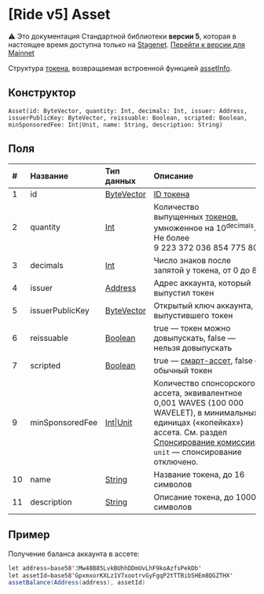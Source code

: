 # [Ride v5] Asset

:warning: Это документация Стандартной библиотеки **версии 5**, которая в настоящее время доступна только на [Stagenet](/ru/blockchain/blockchain-network/). [Перейти к версии для Mainnet](/ru/ride/structures/common-structures/asset)

Структура [токена](/ru/blockchain/token/), возвращаемая встроенной функцией [assetInfo](/ru/ride/v5/functions/built-in-functions/blockchain-functions#assetinfo).

## Конструктор

``` ride
Asset(id: ByteVector, quantity: Int, decimals: Int, issuer: Address, issuerPublicKey: ByteVector, reissuable: Boolean, scripted: Boolean, minSponsoredFee: Int|Unit, name: String, description: String)
```

## Поля

|   #   | Название | Тип данных | Описание |
| :--- | :--- | :--- | :--- |
| 1 | id | [ByteVector](/ru/ride/v5/data-types/byte-vector) | [ID токена](/ru/blockchain/token/token-id)
| 2 | quantity | [Int](/ru/ride/v5/data-types/int) | Количество выпущенных [токенов](/ru/blockchain/token/), умноженное на 10<sup>decimals</sup>. Не более 9&nbsp;223&nbsp;372&nbsp;036&nbsp;854&nbsp;775&nbsp;806 |
| 3 | decimals | [Int](/ru/ride/v5/data-types/int) | Число знаков после запятой у токена, от 0 до 8 |
| 4 | issuer | [Address](/ru/ride/v5/structures/common-structures/address) | Адрес аккаунта, который выпустил токен |
| 5 | issuerPublicKey | [ByteVector](/ru/ride/v5/data-types/byte-vector) | Открытый ключ аккаунта, выпустившего токен |
| 6 | reissuable | [Boolean](/ru/ride/v5/data-types/boolean) | true — токен можно довыпускать, false — нельзя довыпускать |
| 7 | scripted | [Boolean](/ru/ride/v5/data-types/boolean) | true — [смарт-ассет](/ru/blockchain/token/smart-asset), false — обычный токен |
| 9 | minSponsoredFee | [Int](/ru/ride/v5/data-types/int)&#124;[Unit](/ru/ride/v5/data-types/unit) | Количество спонсорского ассета, эквивалентное 0,001 WAVES (100&nbsp;000 WAVELET), в минимальных единицах («копейках») ассета. См. раздел [Спонсирование комиссии](/ru/blockchain/waves-protocol/sponsored-fee).<br>`unit` — спонсирование отключено. |
| 10 | name | [String](/ru/ride/v5/data-types/string) | Название токена, до 16 символов |
| 11 | description | [String](/ru/ride/v5/data-types/string) | Описание токена, до 1000 символов |

## Пример

Получение баланса аккаунта в ассете:

```scala
let address=base58'3Mw48B85LvkBUhhDDmUvLhF9koAzfsPekDb'
let assetId=base58'GpxmxorKXLz1V7xootrvGyFgqP2tTTBib5HEm8QGZTHX'
assetBalance(Address(address), assetId)
```

